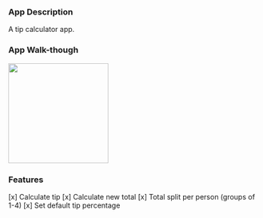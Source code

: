 ### App Description
A tip calculator app. 

### App Walk-though
<img src="http://g.recordit.co/bbGJdessiq.gif" width=200><br>

### Features
[x] Calculate tip
[x] Calculate new total
[x] Total split per person (groups of 1-4)
[x] Set default tip percentage
